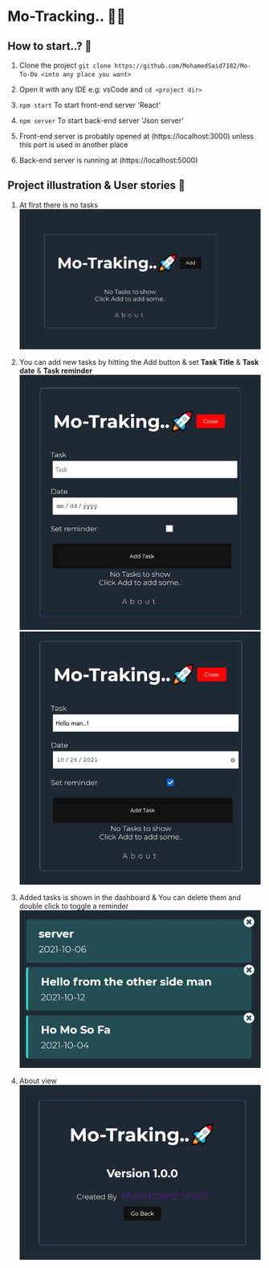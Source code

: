 # Mo-Tracking.. 🚀🎯

## How to start..? 🤔

1. Clone the project `git clone https://github.com/MohamedSaid7102/Mo-To-Do <into any place you want>`

2. Open it with any IDE e.g: vsCode and `cd <project dir>`

3. `npm start` To start front-end server 'React'

4. `npm server` To start back-end server 'Json server'

5. Front-end server is probably opened at (https://localhost:3000) unless this port is used in another place

6. Back-end server is running at (https://localhost:5000)

## Project illustration & User stories 🧠

1. At first there is no tasks
   ![Starting img](/src/media/illustration/start.jpg)

2. You can add new tasks by hitting the Add button & set **Task Title** & **Task date** & **Task reminder**
   ![adding tasks](/src/media/illustration/addingTasks.jpg)
   ![adding tasks](/src/media/illustration/addingTasks-1.jpg)

3. Added tasks is shown in the dashboard & You can delete them and double click to toggle a reminder
![tasks](/src/media/illustration/tasks.jpg)

4. About view
![About](/src/media/illustration/about.jpg)
